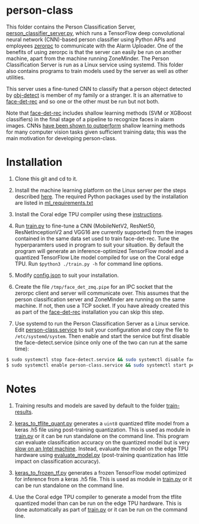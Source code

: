 # person-class
This folder contains the Person Classification Server, [person_classifier_server.py](./person_classifier_server.py), which runs a TensorFlow deep convolutional neural network (CNN)-based person classifier using Python APIs and employees [zerorpc](http://www.zerorpc.io/) to communicate with the Alarm Uploader. One of the benefits of using zerorpc is that the server can easily be run on another machine, apart from the machine running ZoneMinder. The Person Classification Server is run as a Linux service using systemd. This folder also contains programs to train models used by the server as well as other utilities.

This server uses a fine-tuned CNN to classify that a person object detected by [obj-detect](../obj-detect) is member of my family or a stranger. It is an alternative to [face-det-rec](../face-det-rec) and so one or the other must be run but not both.

Note that [face-det-rec](../face-det-rec) includes shallow learning methods (SVM or XGBoost classifiers) in the final stage of a pipeline to recognize faces in alarm images. CNNs [have been shown to outperform](https://towardsdatascience.com/deep-learning-vs-classical-machine-learning-9a42c6d48aa) shallow learning methods for many computer vision tasks given sufficient training data; this was the main motivation for developing person-class. 

# Installation
1. Clone this git and cd to it.

2. Install the machine learning platform on the Linux server per the steps described [here](../README.md). The required Python packages used by the installation are listed in [ml_requirements.txt](../ml-requirements.txt)

3. Install the Coral edge TPU compiler using these [instructions](https://coral.ai/docs/edgetpu/compiler/).

4. Run [train.py](./train.py) to fine-tune a CNN (MobileNetV2, ResNet50, ResNetInceptionV2 and VGG16 are currently supported) from the images contained in the same data set used to train face-det-rec. Tune the hyperparamters used in program to suit your situation. By default the program will generate an inference-optimized TensorFlow model and a quantized TensorFlow Lite model compiled for use on the Coral edge TPU. Run ```$python3 ./train.py -h``` for command line options.

5. Modify [config.json](./config.json) to suit your installation.

6. Create the file ```/tmp/face_det_zmq.pipe``` for an IPC socket that the zerorpc client and server will communicate over. This assumes that the person classification server and ZoneMinder are running on the same machine. If not, then use a TCP socket. If you have already created this as part of the [face-det-rec](../face-det-rec) installation you can skip this step. 

7. Use systemd to run the Person Classification Server as a Linux service. Edit [person-class.service](./person-class.service) to suit your configuration and copy the file to ```/etc/systemd/system```. Then enable and start the service but first disable the face-detect.service (since only one of the two can run at the same time):
```bash
$ sudo systemctl stop face-detect.service && sudo systemctl disable face-detect.service
$ sudo systemctl enable person-class.service && sudo systemctl start person-class.service
```

# Notes
1. Training results and models are saved by default to the folder [train-results](./train-results).

2. [keras_to_tflite_quant.py](./keras_to_tflite_quant.py) generates a ```uint8``` quantized tflite model from a keras .h5 file using post-training quantization. This is used as module in [train.py](train.py) or it can be run standalone on the command line. This program can evaluate classification accuracy on the quantized model but is very [slow on an Intel machine](https://stackoverflow.com/questions/54093424/why-is-tensorflow-lite-slower-than-tensorflow-on-desktop). Instead, evaluate the model on the edge TPU hardware using [evaluate_model.py](../tpu-servers/evaluate_model.py) (post-training quantization has little impact on classification accuracy).

3. [keras_to_frozen_tf.py](./keras_to_frozen_tf.py) generates a frozen TensorFlow model optimized for inference from a keras .h5 file. This is used as module in [train.py](train.py) or it can be run standalone on the command line.

4. Use the Coral edge TPU compiler to generate a model from the tflite quantized model than can be run on the edge TPU hardware. This is done automatically as part of [train.py](./train.py) or it can be run on the command line. 
